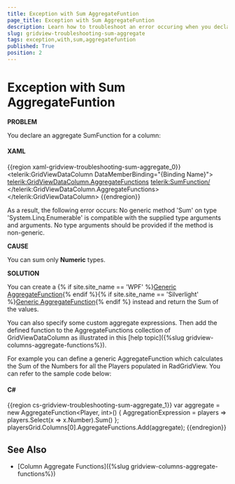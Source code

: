```yaml
---
title: Exception with Sum AggregateFuntion
page_title: Exception with Sum AggregateFuntion
description: Learn how to troubleshoot an error occuring when you declare an aggregate SumFunction for a column within RadGridView - Telerik's {{ site.framework_name }} DataGrid.
slug: gridview-troubleshooting-sum-aggregate
tags: exception,with,sum,aggregatefuntion
published: True
position: 2
---
```


# Exception with Sum AggregateFuntion

__PROBLEM__

You declare an aggregate SumFunction for a column:

#### __XAML__

{{region xaml-gridview-troubleshooting-sum-aggregate_0}}
	<telerik:GridViewDataColumn DataMemberBinding="{Binding Name}">
	    <telerik:GridViewDataColumn.AggregateFunctions>
	        <telerik:SumFunction/>
	    </telerik:GridViewDataColumn.AggregateFunctions>
	</telerik:GridViewDataColumn>
{{endregion}}

As a result, the following error occurs: No generic method 'Sum' on type 'System.Linq.Enumerable' is compatible with the supplied type arguments and arguments. No type arguments should be provided if the method is non-generic.
        
__CAUSE__

You can sum only __Numeric__ types.
        
__SOLUTION__

You can create a {% if site.site_name == 'WPF' %}[Generic AggregateFunction](https://docs.telerik.com/devtools/wpf/api/telerik.windows.data.aggregatefunction){% endif %}{% if site.site_name == 'Silverlight' %}[Generic AggregateFunction](https://docs.telerik.com/devtools/silverlight/api/telerik.windows.data.aggregatefunction){% endif %} instead and return the Sum of the values. 

You can also specify some custom aggregate expressions. Then add the defined function to the AggregateFunctions collection of GridViewDataColumn as illustrated in this [help topic]({%slug gridview-columns-aggregate-functions%}).
        
For example you can define a generic AggregateFunction which calculates the Sum of the Numbers for all the Players populated in RadGridView. You can refer to the sample code below:
        

#### __C#__

{{region cs-gridview-troubleshooting-sum-aggregate_1}}
	var aggregate = new AggregateFunction<Player, int>()
	{
	    AggregationExpression = players => players.Select(x => x.Number).Sum()
	};
	playersGrid.Columns[0].AggregateFunctions.Add(aggregate);
{{endregion}}

## See Also

* [Column Aggregate Functions]({%slug gridview-columns-aggregate-functions%})
